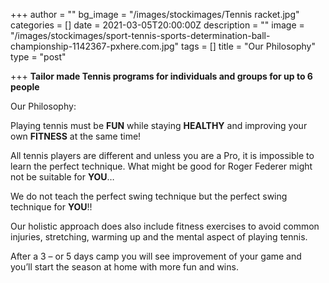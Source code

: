 +++
author = ""
bg_image = "/images/stockimages/Tennis racket.jpg"
categories = []
date = 2021-03-05T20:00:00Z
description = ""
image = "/images/stockimages/sport-tennis-sports-determination-ball-championship-1142367-pxhere.com.jpg"
tags = []
title = "Our Philosophy"
type = "post"

+++
**Tailor made Tennis programs for individuals and groups for up to 6 people**

Our Philosophy:

Playing tennis must be **FUN** while staying **HEALTHY** and improving your own **FITNESS** at the same time!

All tennis players are different and unless you are a Pro, it is impossible to learn the perfect technique. What might be good for Roger Federer might not be suitable for **YOU**…

We do not teach the perfect swing technique but the perfect swing technique for **YOU**!!

Our holistic approach does also include fitness exercises to avoid common injuries, stretching, warming up and the mental aspect of playing tennis.

After a 3 – or 5 days camp you will see improvement of your game and you’ll start the season at home with more fun and wins.